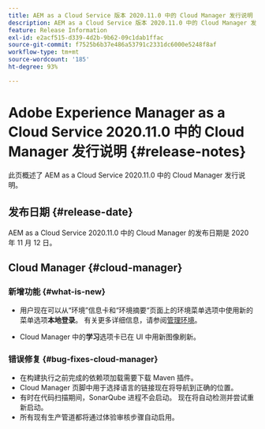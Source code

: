 ```yaml
---
title: AEM as a Cloud Service 版本 2020.11.0 中的 Cloud Manager 发行说明
description: AEM as a Cloud Service 版本 2020.11.0 中的 Cloud Manager 发行说明
feature: Release Information
exl-id: e2acf515-d339-4d2b-9b62-09c1dab1ffac
source-git-commit: f7525b6b37e486a53791c2331dc6000e5248f8af
workflow-type: tm+mt
source-wordcount: '185'
ht-degree: 93%

---
```


# Adobe Experience Manager as a Cloud Service 2020.11.0 中的 Cloud Manager 发行说明 {#release-notes}

此页概述了 AEM as a Cloud Service 2020.11.0 中的 Cloud Manager 发行说明。

## 发布日期 {#release-date}

AEM as a Cloud Service 2020.11.0 中的 Cloud Manager 的发布日期是 2020 年 11 月 12 日。

## Cloud Manager {#cloud-manager}

### 新增功能 {#what-is-new}

* 用户现在可以从“环境”信息卡和“环境摘要“页面上的环境菜单选项中使用新的菜单选项&#x200B;**本地登录**。
有关更多详细信息，请参阅[管理环境](/help/implementing/cloud-manager/manage-environments.md#login-locally)。

* Cloud Manager 中的&#x200B;**学习**&#x200B;选项卡已在 UI 中用新图像刷新。

### 错误修复 {#bug-fixes-cloud-manager}

* 在构建执行之前完成的依赖项加载需要下载 Maven 插件。
* Cloud Manager 页脚中用于选择语言的链接现在将导航到正确的位置。
* 有时在代码扫描期间，SonarQube 进程不会启动。 现在将自动检测并尝试重新启动。
* 所有现有生产管道都将通过体验审核步骤自动启用。
